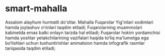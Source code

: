 # smart-mahalla
Assalom alayhum hurmatli do'stlar.
Mahalla Fuqarolar Yig'inlari xodimlari hamda joylashuv o‘rinlari taqdim etiladi;
Fuqarolarning muammolari kabinetda emas balki onlayn tarzda  hal etiladi;
Fuqarolar hokim yordamchisi hamda yoshlar yetakchilarining vazifalari haqida to‘liq ma'lumotga ega bo‘lishlari uchun tushuntirishlar animatsion hamda infografik rasmlar tariqasida taqdim etiladi;
